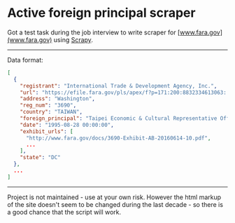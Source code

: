 # Active foreign principal scraper

Got a test task during the job interview to write scraper for 
[www.fara.gov](www.fara.gov) using [Scrapy](https://www.scrapy.org).
___

Data format: 

```json
[
  {
    "registrant": "International Trade & Development Agency, Inc.",
    "url": "https://efile.fara.gov/pls/apex/f?p=171:200:8832334613063::NO:RP,200:P200_REG_NUMBER,P200_DOC_TYPE,P200_COUNTRY:3690,Exhibit%20AB,TAIWAN",
    "address": "Washington",
    "reg_num": "3690",
    "country": "TAIWAN",
    "foreign_principal": "Taipei Economic & Cultural Representative Office in the U.S.",
    "date": "1995-08-28 00:00:00",
    "exhibit_urls": [
      "http://www.fara.gov/docs/3690-Exhibit-AB-20160614-10.pdf",
      ...
    ],
    "state": "DC"
  },
  ...
]
```
___

Project is not maintained - use at your own risk. However the html markup of the site doesn't seem to be 
changed during the last decade - so there is a good chance that the script will work.

